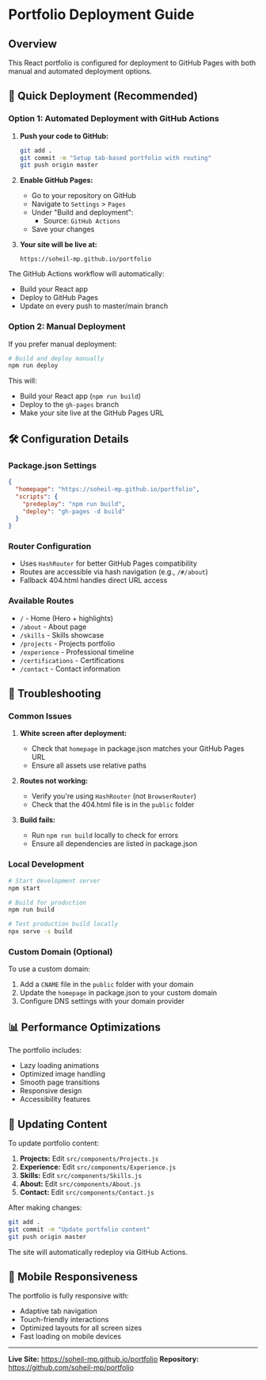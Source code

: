 # Portfolio Deployment Guide

## Overview
This React portfolio is configured for deployment to GitHub Pages with both manual and automated deployment options.

## 🚀 Quick Deployment (Recommended)

### Option 1: Automated Deployment with GitHub Actions

1. **Push your code to GitHub:**
   ```bash
   git add .
   git commit -m "Setup tab-based portfolio with routing"
   git push origin master
   ```

2. **Enable GitHub Pages:**
   - Go to your repository on GitHub
   - Navigate to `Settings` > `Pages`
   - Under "Build and deployment":
     - Source: `GitHub Actions`
   - Save your changes

3. **Your site will be live at:**
   ```
   https://soheil-mp.github.io/portfolio
   ```

The GitHub Actions workflow will automatically:
- Build your React app
- Deploy to GitHub Pages
- Update on every push to master/main branch

### Option 2: Manual Deployment

If you prefer manual deployment:

```bash
# Build and deploy manually
npm run deploy
```

This will:
- Build your React app (`npm run build`)
- Deploy to the `gh-pages` branch
- Make your site live at the GitHub Pages URL

## 🛠️ Configuration Details

### Package.json Settings
```json
{
  "homepage": "https://soheil-mp.github.io/portfolio",
  "scripts": {
    "predeploy": "npm run build",
    "deploy": "gh-pages -d build"
  }
}
```

### Router Configuration
- Uses `HashRouter` for better GitHub Pages compatibility
- Routes are accessible via hash navigation (e.g., `/#/about`)
- Fallback 404.html handles direct URL access

### Available Routes
- `/` - Home (Hero + highlights)
- `/about` - About page
- `/skills` - Skills showcase
- `/projects` - Projects portfolio
- `/experience` - Professional timeline
- `/certifications` - Certifications
- `/contact` - Contact information

## 🔧 Troubleshooting

### Common Issues

1. **White screen after deployment:**
   - Check that `homepage` in package.json matches your GitHub Pages URL
   - Ensure all assets use relative paths

2. **Routes not working:**
   - Verify you're using `HashRouter` (not `BrowserRouter`)
   - Check that the 404.html file is in the `public` folder

3. **Build fails:**
   - Run `npm run build` locally to check for errors
   - Ensure all dependencies are listed in package.json

### Local Development
```bash
# Start development server
npm start

# Build for production
npm run build

# Test production build locally
npx serve -s build
```

### Custom Domain (Optional)
To use a custom domain:

1. Add a `CNAME` file in the `public` folder with your domain
2. Update the `homepage` in package.json to your custom domain
3. Configure DNS settings with your domain provider

## 📊 Performance Optimizations

The portfolio includes:
- Lazy loading animations
- Optimized image handling
- Smooth page transitions
- Responsive design
- Accessibility features

## 🔄 Updating Content

To update portfolio content:

1. **Projects:** Edit `src/components/Projects.js`
2. **Experience:** Edit `src/components/Experience.js`
3. **Skills:** Edit `src/components/Skills.js`
4. **About:** Edit `src/components/About.js`
5. **Contact:** Edit `src/components/Contact.js`

After making changes:
```bash
git add .
git commit -m "Update portfolio content"
git push origin master
```

The site will automatically redeploy via GitHub Actions.

## 📱 Mobile Responsiveness

The portfolio is fully responsive with:
- Adaptive tab navigation
- Touch-friendly interactions
- Optimized layouts for all screen sizes
- Fast loading on mobile devices

---

**Live Site:** https://soheil-mp.github.io/portfolio
**Repository:** https://github.com/soheil-mp/portfolio
